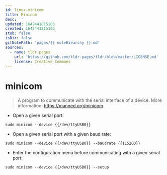 ```yaml
---
id: linux.minicom
title: Minicom
desc: ''
updated: 1642441815103
created: 1642441815103
stub: false
isDir: false
gitNotePath: 'pages/{{ noteHiearchy }}.md'
sources:
  - name: tldr-pages
    url: 'https://github.com/tldr-pages/tldr/blob/master/LICENSE.md'
    license: Creative Commons
---
```

# minicom

> A program to communicate with the serial interface of a device.
> More information: <https://manned.org/minicom>.

- Open a given serial port:

`sudo minicom --device {{/dev/ttyUSB0}}`

- Open a given serial port with a given baud rate:

`sudo minicom --device {{/dev/ttyUSB0}} --baudrate {{115200}}`

- Enter the configuration menu before communicating with a given serial port:

`sudo minicom --device {{/dev/ttyUSB0}} --setup`

